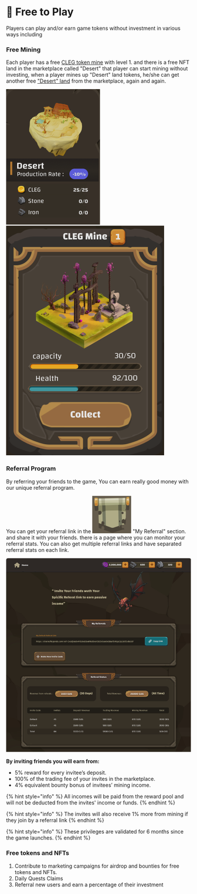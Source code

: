 # 🤑 Free to Play

Players can play and/or earn game tokens without investment in various ways including

### Free Mining

Each player has a free [CLEG token mine](guides/buildings.md#cleg-token-mine) with level 1. and there is a free NFT land in the marketplace called "Desert" that player can start mining without investing, when a player mines up "Desert" land tokens, he/she can get another free ["Desert" land](guides/lands.md) from the marketplace, again and again.

<img src=".gitbook/assets/image (5).png" alt="" data-size="original"> ![](<.gitbook/assets/image (2).png>)

### Referral Program

By referring your friends to the game, You can earn really good money with our unique referral program.

You can get your referral link in the <img src=".gitbook/assets/image (4).png" alt="" data-size="line"> "My Referral" section. and share it with your friends. there is a page where you can monitor your referral stats. You can also get multiple referral links and have separated referral stats on each link.&#x20;

![My Referrals Page](<.gitbook/assets/image (3).png>)

**By inviting friends you will earn from:**

* 5% reward for every invitee’s deposit.
* 100% of the trading fee of your invites in the marketplace.
* 4% equivalent bounty bonus of invitees’ mining income.

{% hint style="info" %}
All incomes will be paid from the reward pool and will not be deducted from the invites' income or funds.
{% endhint %}

{% hint style="info" %}
The invites will also receive 1% more from mining if they join by a referral link
{% endhint %}

{% hint style="info" %}
These privileges are validated for 6 months since the game launches.
{% endhint %}

### Free tokens and NFTs

1. Contribute to marketing campaigns for airdrop and bounties for free tokens and NFTs.
2. Daily Quests Claims
3. Referral new users and earn a percentage of their investment
